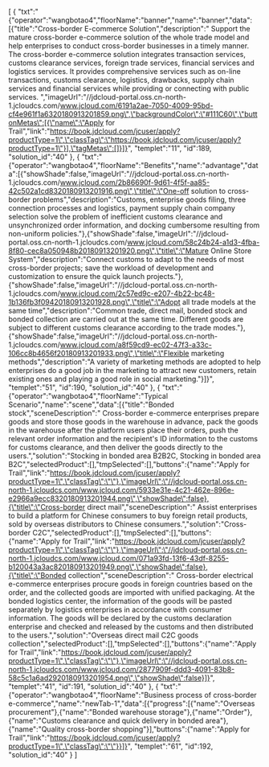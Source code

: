 [
	{
		"txt":"{\"operator\":\"wangbotao4\",\"floorName\":\"banner\",\"name\":\"banner\",\"data\":[{\"title\":\"Cross-border E-commerce Solution\",\"description\":\" Support the mature cross-border e-commerce solution of the whole trade model and help enterprises to conduct cross-border businesses in a timely manner. The cross-border e-commerce solution integrates transaction services, customs clearance services, foreign trade services, financial services and logistics services. It provides comprehensive services such as on-line transactions, customs clearance, logistics, drawbacks, supply chain services and financial services while providing or connecting with public services. \",\"imageUrl\":\"//jdcloud-portal.oss.cn-north-1.jcloudcs.com/www.jcloud.com/6191a2ae-7050-4009-95bd-cf4e961f1a6320180913201859.png\",\"backgroundColor\":\"#111C60\",\"buttonMetas\":[{\"name\":\"Apply for Trail\",\"link\":\"https://book.jdcloud.com/jcuser/apply?productType=1\",\"classTag\":\"https://book.jdcloud.com/jcuser/apply?productType=1\"}],\"tagMetas\":[]}]}",
		"templet":"11",
		"id":189,
		"solution_id":"40"
	},
	{
		"txt":"{\"operator\":\"wangbotao4\",\"floorName\":\"Benefits\",\"name\":\"advantage\",\"data\":[{\"showShade\":false,\"imageUrl\":\"//jdcloud-portal.oss.cn-north-1.jcloudcs.com/www.jcloud.com/2b86690f-9d61-4f5f-aa85-42c502a1cd8320180913201916.png\",\"title\":\"One-off solution to cross-border problems\",\"description\":\"Customs, enterprise goods filing, three connection processes and logistics, payment supply chain company selection solve the problem of inefficient customs clearance and unsynchronized order information, and docking cumbersome resulting from non-uniform policies.\"},{\"showShade\":false,\"imageUrl\":\"//jdcloud-portal.oss.cn-north-1.jcloudcs.com/www.jcloud.com/58c24b24-a1d3-4fba-8f80-cec8a050948b20180913201920.png\",\"title\":\"Mature Online Store System\",\"description\":\"Connect customs to adapt to the needs of most cross-border projects; save the workload of development and customization to ensure the quick launch projects.\"},{\"showShade\":false,\"imageUrl\":\"//jdcloud-portal.oss.cn-north-1.jcloudcs.com/www.jcloud.com/2c57ed9c-e207-4b22-bc48-1b136fb3f09420180913201928.png\",\"title\":\"Adopt all trade models at the same time\",\"description\":\"Common trade, direct mail, bonded stock and bonded collection are carried out at the same time. Different goods are subject to different customs clearance according to the trade modes.\"},{\"showShade\":false,\"imageUrl\":\"//jdcloud-portal.oss.cn-north-1.jcloudcs.com/www.jcloud.com/a8f59cd9-ec02-47f3-a33c-106cc8b4656f20180913201933.png\",\"title\":\"Flexible marketing methods\",\"description\":\"A variety of marketing methods are adopted to help enterprises do a good job in the marketing to attract new customers, retain existing ones and playing a good role in social marketing.\"}]}",
		"templet":"51",
		"id":190,
		"solution_id":"40"
	},
	{
		"txt":"{\"operator\":\"wangbotao4\",\"floorName\":\"Typical Scenario\",\"name\":\"scene\",\"data\":[{\"title\":\"Bonded stock\",\"sceneDescription\":\" Cross-border e-commerce enterprises prepare goods and store those goods in the warehouse in advance, pack the goods in the warehouse after the platform users place their orders, push the relevant order information and the recipient's ID information to the customs for customs clearance, and then deliver the goods directly to the users.\",\"solution\":\"Stocking in bonded area B2B2C, Stocking in bonded area B2C\",\"selectedProduct\":[],\"tmpSelected\":[],\"buttons\":{\"name\":\"Apply for Trail\",\"link\":\"https://book.jdcloud.com/jcuser/apply?productType=1\",\"classTag\":\"\"},\"imageUrl\":\"//jdcloud-portal.oss.cn-north-1.jcloudcs.com/www.jcloud.com/5933e31e-4c21-462e-896e-e2966a9ecc8320180913201944.png\",\"showShade\":false},{\"title\":\"Cross-border direct mail\",\"sceneDescription\":\" Assist enterprises to build a platform for Chinese consumers to buy foreign retail products, sold by overseas distributors to Chinese consumers.\",\"solution\":\"Cross-border C2C\",\"selectedProduct\":[],\"tmpSelected\":[],\"buttons\":{\"name\":\"Apply for Trail\",\"link\":\"https://book.jdcloud.com/jcuser/apply?productType=1\",\"classTag\":\"\"},\"imageUrl\":\"//jdcloud-portal.oss.cn-north-1.jcloudcs.com/www.jcloud.com/071a93fd-13f6-43df-8255-b120043a3ac820180913201949.png\",\"showShade\":false},{\"title\":\"Bonded collection\",\"sceneDescription\":\" Cross-border electrical e-commerce enterprises procure goods in foreign countries based on the order, and the collected goods are imported with unified packaging. At the bonded logistics center, the information of the goods will be pasted separately by logistics enterprises in accordance with consumer information. The goods will be declared by the customs declaration enterprise and checked and released by the customs and then distributed to the users.\",\"solution\":\"Overseas direct mail C2C goods collection\",\"selectedProduct\":[],\"tmpSelected\":[],\"buttons\":{\"name\":\"Apply for Trail\",\"link\":\"https://book.jdcloud.com/jcuser/apply?productType=1\",\"classTag\":\"\"},\"imageUrl\":\"//jdcloud-portal.oss.cn-north-1.jcloudcs.com/www.jcloud.com/2877909f-ddd3-4091-83b8-58c5c1a6ad2920180913201954.png\",\"showShade\":false}]}",
		"templet":"41",
		"id":191,
		"solution_id":"40"
	},
	{
		"txt":"{\"operator\":\"wangbotao4\",\"floorName\":\"Business process of cross-border e-commerce\",\"name\":\"newTab-1\",\"data\":[{\"progress\":[{\"name\":\"Overseas procurement\"},{\"name\":\"Bonded warehouse storage\"},{\"name\":\"Order\"},{\"name\":\"Customs clearance and quick delivery in bonded area\"},{\"name\":\"Quality cross-border shopping\"}],\"buttons\":{\"name\":\"Apply for Trail\",\"link\":\"https://book.jdcloud.com/jcuser/apply?productType=1\",\"classTag\":\"\"}}]}",
		"templet":"61",
		"id":192,
		"solution_id":"40"
	}
]